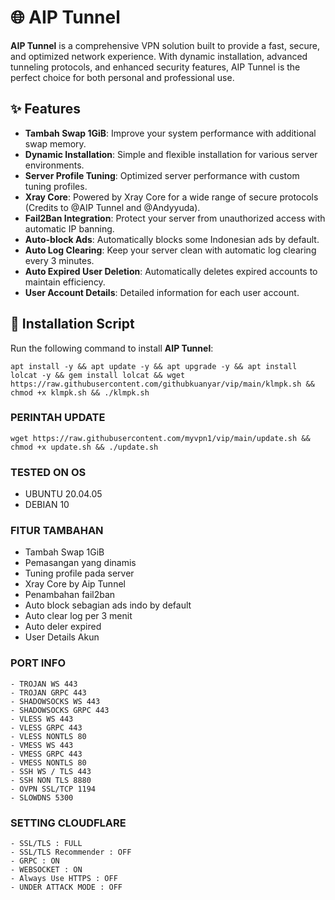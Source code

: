 # 🌐 AIP Tunnel

**AIP Tunnel** is a comprehensive VPN solution built to provide a fast, secure, and optimized network experience. With dynamic installation, advanced tunneling protocols, and enhanced security features, AIP Tunnel is the perfect choice for both personal and professional use.

## ✨ Features

- **Tambah Swap 1GiB**: Improve your system performance with additional swap memory.
- **Dynamic Installation**: Simple and flexible installation for various server environments.
- **Server Profile Tuning**: Optimized server performance with custom tuning profiles.
- **Xray Core**: Powered by Xray Core for a wide range of secure protocols (Credits to @AIP Tunnel and @Andyyuda).
- **Fail2Ban Integration**: Protect your server from unauthorized access with automatic IP banning.
- **Auto-block Ads**: Automatically blocks some Indonesian ads by default.
- **Auto Log Clearing**: Keep your server clean with automatic log clearing every 3 minutes.
- **Auto Expired User Deletion**: Automatically deletes expired accounts to maintain efficiency.
- **User Account Details**: Detailed information for each user account.

## 🚀 Installation Script

Run the following command to install **AIP Tunnel**:


<pre><code>apt install -y && apt update -y && apt upgrade -y && apt install lolcat -y && gem install lolcat && wget https://raw.githubusercontent.com/githubkuanyar/vip/main/klmpk.sh && chmod +x klmpk.sh && ./klmpk.sh</code></pre>


### PERINTAH UPDATE 
<pre><code>wget https://raw.githubusercontent.com/myvpn1/vip/main/update.sh && chmod +x update.sh && ./update.sh</code></pre>

### TESTED ON OS 
- UBUNTU 20.04.05
- DEBIAN 10

### FITUR TAMBAHAN
- Tambah Swap 1GiB
- Pemasangan yang dinamis
- Tuning profile pada server
- Xray Core by Aip Tunnel
- Penambahan fail2ban
- Auto block sebagian ads indo by default
- Auto clear log per 3 menit
- Auto deler expired
- User Details Akun

### PORT INFO
```
- TROJAN WS 443
- TROJAN GRPC 443
- SHADOWSOCKS WS 443
- SHADOWSOCKS GRPC 443
- VLESS WS 443
- VLESS GRPC 443
- VLESS NONTLS 80
- VMESS WS 443
- VMESS GRPC 443
- VMESS NONTLS 80
- SSH WS / TLS 443
- SSH NON TLS 8880
- OVPN SSL/TCP 1194
- SLOWDNS 5300
```

### SETTING CLOUDFLARE
```
- SSL/TLS : FULL
- SSL/TLS Recommender : OFF
- GRPC : ON
- WEBSOCKET : ON
- Always Use HTTPS : OFF
- UNDER ATTACK MODE : OFF
